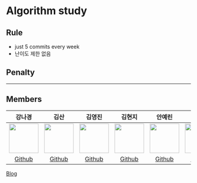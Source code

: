 # Algorithm study

## Rule
- just 5 commits every week
- 난이도 제한 없음

## Penalty

---
## Members
강나경|김산|김영진|김현지|안예린|양민영|이현희|장효선|정민지|최지연
:-:|:-:|:-:|:-:|:-:|:-:|:-:|:-:|:-:|:-:
<img src='https://avatars.githubusercontent.com/u/59854630?v=4' height=80 width=80px></img>|<img src='https://avatars.githubusercontent.com/u/80572018?v=4' height=80 width=80px></img>|<img src='https://avatars.githubusercontent.com/u/?v=4' height=80 width=80px></img>|<img src='https://avatars.githubusercontent.com/u/15031359?v=4' height=80 width=80px></img>|<img src='https://avatars.githubusercontent.com/u/69211032?v=4' height=80 width=80px></img>|<img src='https://avatars.githubusercontent.com/u/81605153?v=4' height=80 width=80px></img>|<img src='https://avatars.githubusercontent.com/u/71260253?v=4' height=80 width=80px></img>|<img src='https://avatars.githubusercontent.com/u/68596746?v=4' height=80 width=80px></img>|<img src='https://avatars.githubusercontent.com/u/82785580?v=4' height=80 width=80px></img>|<img src='https://avatars.githubusercontent.com/u/97504669?v=4' height=80 width=80px></img>  
[Github](https://github.com/angieKang)|[Github](https://github.com/mounKim)|[Github](https://github.com/)|[Github](https://github.com/TB2715)|[Github](https://github.com/girlwcode)|[Github](https://github.com/minyeong-37)|[Github](https://github.com/hyunhee0521)|[Github](https://github.com/jhsseonn)|[Github](https://github.com/minji2744)|[Github](https://github.com/jeeyeon51)
[Blog](https://angiekang.tistory.com/)


